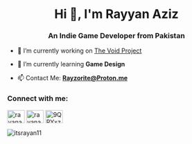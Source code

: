 <h1 align="center">Hi 👋, I'm Rayyan Aziz</h1>
<h3 align="center">An Indie Game Developer from Pakistan</h3>

- 🔭 I’m currently working on [The Void Project](https://store.steampowered.com/app/2681270/)

- 🌱 I’m currently learning **Game Design**

- 📫 Contact Me: **Rayzorite@Proton.me**

<h3 align="left">Connect with me:</h3>
<p align="left">
<a href="https://fb.com/rayanaziz.11" target="blank"><img align="center" src="https://raw.githubusercontent.com/rahuldkjain/github-profile-readme-generator/master/src/images/icons/Social/facebook.svg" alt="rayanaziz.11" height="30" width="40" /></a>
<a href="https://instagram.com/rayanaziz.11" target="blank"><img align="center" src="https://raw.githubusercontent.com/rahuldkjain/github-profile-readme-generator/master/src/images/icons/Social/instagram.svg" alt="rayanaziz.11" height="30" width="40" /></a>
<a href="https://discord.gg/9QPYxztgyg" target="blank"><img align="center" src="https://raw.githubusercontent.com/rahuldkjain/github-profile-readme-generator/master/src/images/icons/Social/discord.svg" alt="9QPYxztgyg" height="30" width="40" /></a>
</p>

<p><img align="center" src="https://github-readme-streak-stats.herokuapp.com/?user=itsrayan11&" alt="itsrayan11" /></p>
